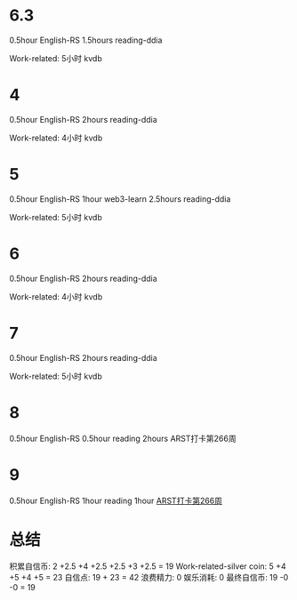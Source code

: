 # 6.3
0.5hour English-RS
1.5hours reading-ddia

Work-related:
5小时 kvdb

# 4
0.5hour English-RS
2hours reading-ddia

Work-related:
4小时 kvdb

# 5
0.5hour English-RS
1hour web3-learn
2.5hours reading-ddia

Work-related:
5小时 kvdb

# 6
0.5hour English-RS
2hours reading-ddia

Work-related:
4小时 kvdb

# 7
0.5hour English-RS
2hours reading-ddia

Work-related:
5小时 kvdb

# 8
0.5hour English-RS
0.5hour reading
2hours ARST打卡第266周

# 9
0.5hour English-RS
1hour reading
1hour [ARST打卡第266周](https://www.wolfdan.cn/arst%E6%89%93%E5%8D%A1%E7%AC%AC266%E5%91%A8/)


# 总结
积累自信币: 2 +2.5 +4 +2.5 +2.5 +3 +2.5 = 19
Work-related-silver coin: 5 +4 +5 +4 +5 = 23
自信点: 19 + 23 = 42
浪费精力: 0
娱乐消耗: 0
最终自信币: 19 -0 -0 = 19
